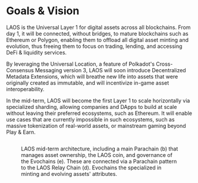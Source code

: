 # Goals & Vision

LAOS is the Universal Layer 1 for digital assets across all blockchains. From day 1, it will be connected, without bridges, to mature blockchains such as Ethereum or Polygon, enabling them to offload all digital asset minting and evolution, thus freeing them to focus on trading, lending, and accessing DeFi & liquidity services.&#x20;

By leveraging the Universal Location, a feature of Polkadot's Cross-Consensus Messaging version 3, LAOS will soon introduce Decentralized Metadata Extensions, which will breathe new life into assets that were originally created as immutable, and will incentivize in-game asset interoperability.

In the mid-term, LAOS will become the first Layer 1 to scale horizontally via specialized sharding, allowing companies and DApps to build at scale without leaving their preferred ecosystems, such as Ethereum. It will enable use cases that are currently impossible in such ecosystems, such as massive tokenization of real-world assets, or mainstream gaming beyond Play & Earn.

<figure><img src="/img/goals.avif" alt=""></img><figcaption><p>LAOS mid-term architecture, including a main Parachain (b) that manages asset ownership, the LAOS coin, and governance of the Evochains (e). These are connected via a Parachain pattern to the LAOS Relay Chain (d).  Evochains the specialized in minting and evolving assets' attributes.</p></figcaption></figure>

